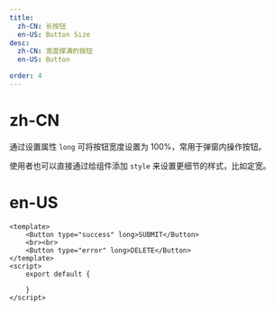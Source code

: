 ```yaml
---
title:
  zh-CN: 长按钮
  en-US: Button Size
desc:
  zh-CN: 宽度撑满的按钮
  en-US: Button

order: 4
---
```


# zh-CN
通过设置属性 `long` 可将按钮宽度设置为 100%，常用于弹窗内操作按钮。

使用者也可以直接通过给组件添加 `style` 来设置更细节的样式，比如定宽。

# en-US



```vue
<template>
    <Button type="success" long>SUBMIT</Button>
    <br><br>
    <Button type="error" long>DELETE</Button>
</template>
<script>
    export default {

    }
</script>
```

